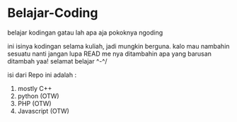 # Belajar-Coding
belajar kodingan gatau lah apa aja pokoknya ngoding

ini isinya kodingan selama kuliah, jadi mungkin berguna. kalo mau nambahin sesuatu nanti jangan lupa READ me nya ditambahin apa yang barusan ditambah yaa!
selamat belajar ^-^/


isi dari Repo ini adalah : 
1. mostly C++
2. python (OTW)
3. PHP (OTW)
4. Javascript (OTW)
